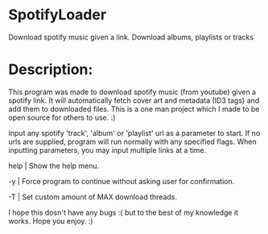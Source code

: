 # SpotifyLoader
Download spotify music given a link. Download albums, playlists or tracks

# Description:
This program was made to download spotify music (from youtube) given a spotify link.
It will automatically fetch cover art and metadata (ID3 tags) and add them to 
downloaded files. This is a one man project which I made to be open source for others to use. :)

Input any spotify 'track', 'album' or 'playlist' url as a parameter to start.
If no urls are supplied, program will run normally with any specified flags.
When inputting parameters, you may input multiple links at a time.

help | Show the help menu.

-y   | Force program to continue without asking user for confirmation.

-T   | Set custom amount of MAX download threads.


I hope this dosn't have any bugs :( but to the best of my knowledge it works.
Hope you enjoy. :)
